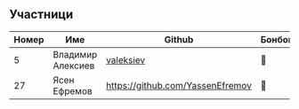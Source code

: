 ## Участници

|Номер| Име | Github | Бонбони | Отсъствия |
|-----|-----|--------|---------|-----------|
|5| Владимир Алексиев | [valeksiev](https://github.com/valeksiev) | 🍬 | |
|	27	|Ясен Ефремов	| https://github.com/YassenEfremov	| :candy: 	|				|
